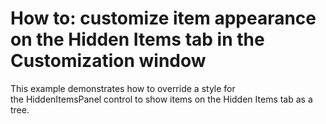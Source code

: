 # How to: customize item appearance on the Hidden Items tab in the Customization window


<p>This example demonstrates how to override a style for the HiddenItemsPanel control to show items on the Hidden Items tab as a tree.</p>

<br/>


